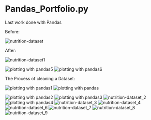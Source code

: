 # Pandas_Portfolio.py
Last work done with Pandas

Before:

![nutrition-dataset](https://user-images.githubusercontent.com/35381213/146656910-352ac6f6-73c5-42d8-801d-570d09b3e2a7.jpg)

After:

![nutrition-dataset1](https://user-images.githubusercontent.com/35381213/146656920-4d318810-3931-47e5-95d1-534c91fe24d7.jpg)

![plotting with pandas5](https://user-images.githubusercontent.com/35381213/146656927-bbae9c82-6feb-44a7-a871-bb1e52137cb4.jpg)
![plotting with pandas6](https://user-images.githubusercontent.com/35381213/146656929-4e6152bc-0c99-48c1-a3a2-e059bc1aa19e.jpg)

The Process of cleaning a Dataset:

![plotting with pandas1](https://user-images.githubusercontent.com/35381213/146656949-419b3707-188d-416d-bf34-00083a062ccf.jpg)
![plotting with pandas](https://user-images.githubusercontent.com/35381213/146656937-3bea7bd6-023a-478a-bac9-571895ecfd93.jpg)

![plotting with pandas2](https://user-images.githubusercontent.com/35381213/146656951-3056f065-2c52-4ed6-8763-bbe3f8488090.jpg)
![plotting with pandas3](https://user-images.githubusercontent.com/35381213/146656959-a1db2a0f-a0ce-4b9b-85af-c162d1b67a86.jpg)
![nutrition-dataset_2](https://user-images.githubusercontent.com/35381213/146656961-a0d609f2-8d8e-4387-b1b3-810d7e0e7815.jpg)
![plotting with pandas4](https://user-images.githubusercontent.com/35381213/146656966-042427b9-244e-461d-9cc6-fac4cd619be1.jpg)
![nutrition-dataset_3](https://user-images.githubusercontent.com/35381213/146656973-3493f166-f938-4e99-8c8c-4477b28fb0f5.jpg)
![nutrition-dataset_4](https://user-images.githubusercontent.com/35381213/146656975-3e666ac0-5ec1-4d13-ad90-8b96ba780674.jpg)
![nutrition-dataset_6](https://user-images.githubusercontent.com/35381213/146656978-4f3ecfc9-2836-4081-8703-3b8940f315e4.jpg)
![nutrition-dataset_7](https://user-images.githubusercontent.com/35381213/146656995-9ca23c33-ce72-47c5-a7fb-10e7e17fe41f.jpg)
![nutrition-dataset_8](https://user-images.githubusercontent.com/35381213/146657001-47b4bb90-977f-45e5-9c3a-9c7601492b24.jpg)
![nutrition-dataset_9](https://user-images.githubusercontent.com/35381213/146657005-df7f9870-662b-4ddc-a48a-dcf57d92b8c7.jpg)
